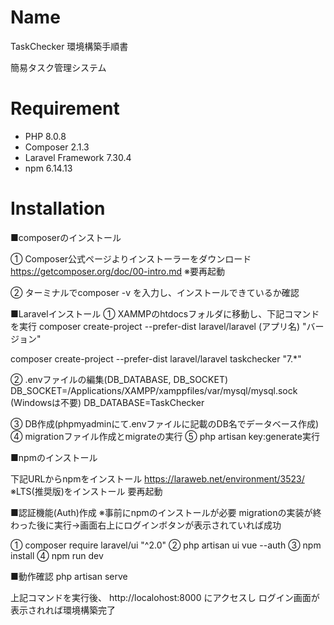 # Name
 
TaskChecker 環境構築手順書
 
簡易タスク管理システム 



# Requirement
 
 
* PHP 8.0.8
* Composer 2.1.3
* Laravel Framework 7.30.4
* npm 6.14.13
 


# Installation
 
 
■composerのインストール

① Composer公式ページよりインストーラーをダウンロード
 https://getcomposer.org/doc/00-intro.md
  ※要再起動

② ターミナルでcomposer -v を入力し、インストールできているか確認




■Laravelインストール
① XAMMPのhtdocsフォルダに移動し、下記コマンドを実行
composer create-project --prefer-dist laravel/laravel (アプリ名) "バージョン"

composer create-project --prefer-dist laravel/laravel taskchecker "7.*"


② .envファイルの編集(DB_DATABASE, DB_SOCKET)
  DB_SOCKET=/Applications/XAMPP/xamppfiles/var/mysql/mysql.sock  (Windowsは不要)
  DB_DATABASE=TaskChecker

③ DB作成(phpmyadminにて.envファイルに記載のDB名でデータベース作成)
④ migrationファイル作成とmigrateの実行
⑤ php artisan key:generate実行



■npmのインストール


下記URLからnpmをインストール
https://laraweb.net/environment/3523/
※LTS(推奨版)をインストール 要再起動



■認証機能(Auth)作成 ※事前にnpmのインストールが必要
 migrationの実装が終わった後に実行→画面右上にログインボタンが表示されていれば成功


① composer require laravel/ui "^2.0"
② php artisan ui vue --auth
③ npm install
④ npm run dev




■動作確認
php artisan serve

上記コマンドを実行後、
http://localohost:8000 にアクセスし
ログイン画面が表示されれば環境構築完了